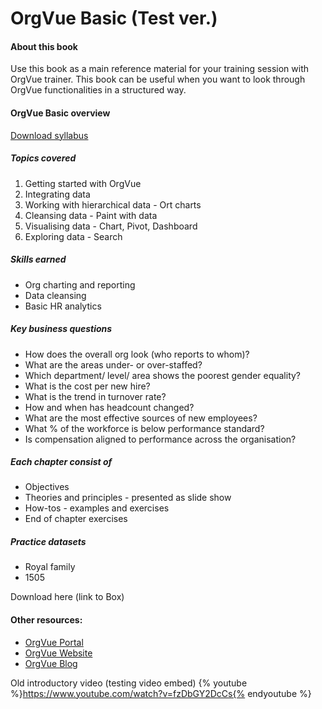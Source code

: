 # OrgVue Basic (Test ver.)

#### About this book

Use this book as a main reference material for your training session with OrgVue trainer. This book can be useful when you want to look through OrgVue functionalities in a structured way.

#### OrgVue Basic overview

[Download syllabus](https://www.orgvue.com/sites/default/files/uploads/orgvue_basic_training_syllabus.pdf)

##### Topics covered
1. Getting started with OrgVue
2. Integrating data 
3. Working with hierarchical data - Ort charts
4. Cleansing data - Paint with data
5. Visualising data - Chart, Pivot, Dashboard
6. Exploring data - Search 

##### Skills earned
* Org charting and reporting
* Data cleansing
* Basic HR analytics

##### Key business questions
* How does the overall org look (who reports to whom)?
* What are the areas under- or over-staffed?
* Which department/ level/ area shows the poorest gender equality?
* What is the cost per new hire?
* What is the trend in turnover rate?
* How and when has headcount changed?
* What are the most effective sources of new employees?
* What % of the workforce is below performance standard?
* Is compensation aligned to performance across the organisation?

##### Each chapter consist of 
* Objectives
* Theories and principles - presented as slide show
* How-tos - examples and exercises
* End of chapter exercises

##### Practice datasets

* Royal family
* 1505 

Download here (link to Box)

#### Other resources:
* [OrgVue Portal](https://support.orgvue.com)
* [OrgVue Website](https://www.orgvue.com/training-certification)
* [OrgVue Blog](http://blog.orgvue.com/)

Old introductory video (testing video embed)
{% youtube %}https://www.youtube.com/watch?v=fzDbGY2DcCs{% endyoutube %}
